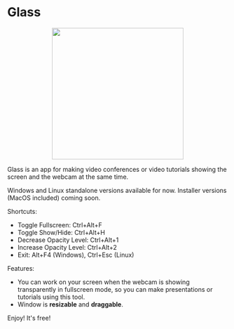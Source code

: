 # Glass

<center><img src="https://i.imgur.com/qXuRtvU.png" width="300" /></center>

Glass is an app for making video conferences or video tutorials showing the screen and the webcam at the same time.

Windows and Linux standalone versions available for now.
Installer versions (MacOS included) coming soon.

Shortcuts:
- Toggle Fullscreen: Ctrl+Alt+F
- Toggle Show/Hide: Ctrl+Alt+H
- Decrease Opacity Level: Ctrl+Alt+1
- Increase Opacity Level: Ctrl+Alt+2
- Exit: Alt+F4 (Windows), Ctrl+Esc (Linux)

Features:
- You can work on your screen when the webcam is showing transparently in fullscreen mode, so you can make presentations or tutorials using this tool.
- Window is **resizable** and **draggable**.

Enjoy! It's free!
